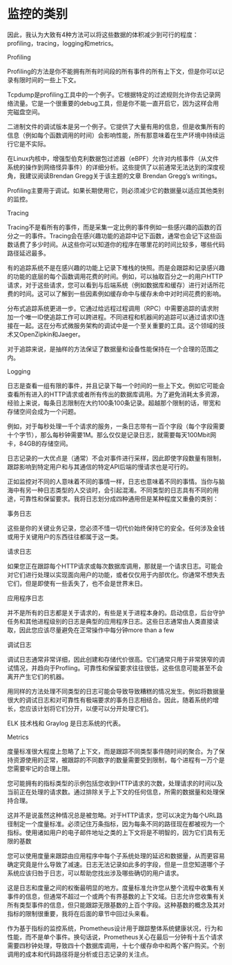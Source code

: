 # 监控的类别
因此，我认为大致有4种方法可以将这些数据的体积减少到可行的程度：profiling，tracing，logging和metrics。

Profiling

Profiling的方法是你不能拥有所有时间段的所有事件的所有上下文，但是你可以记录有限时间的一些上下文。

Tcpdump是profiling工具中的一个例子。它根据特定的过滤规则允许你去记录网络流量。它是一个很重要的debug工具，但是你不能一直开启它，因为这样会用完磁盘空间。

二进制文件的调试版本是另一个例子。它提供了大量有用的信息，但是收集所有的信息（例如每个函数调用的时间）会影响性能，所有那意味着在生产环境中持续运行它是不实际。

在Linux内核中，增强型伯克利数据包过滤器（eBPF）允许对内核事件（从文件系统的操作到网络怪异事件）的详细分析。这些提供了以前通常无法达到的深度视角，我建议阅读Brendan Gregg关于该主题的文章 Brendan Gregg’s writings。

Profiling主要用于调试。如果长期使用它，则必须减少它的数据量以适应其他类别的监控。

Tracing

Tracing不是看所有的事件，而是采集一定比例的事件例如一些感兴趣的函数的百分之一的事件。Tracing会在感兴趣功能的追踪中记下函数，通常也会记下这些函数话费了多少时间。从这些你可以知道你的程序在哪里花的时间比较多，哪些代码路径延迟最多。


有的追踪系统不是在感兴趣的功能上记录下堆栈的快照。而是会跟踪和记录感兴趣的功能的底层的每个函数调用花费的时间。例如，可以抽取百分之一的用户HTTP请求，对于这些请求，您可以看到与后端系统（例如数据库和缓存）进行对话所花费的时间。这可以了解到一些因素例如缓存命中与缓存未命中对时间花费的影响。

分布式追踪系统更进一步。它通过给远程过程调用（RPC）中需要追踪的请求附加一个唯一ID使追踪工作可以跨进程。不同进程和机器间的追踪可以通过请求ID连接在一起。这在分布式微服务架构的调试中是一个至关重要的工具。这个领域的技术又OpenZipkin和Jaeger。

对于追踪来说，是抽样的方法保证了数据量和设备性能保持在一个合理的范围之内。

Logging

日志是查看一组有限的事件，并且记录下每一个时间的一些上下文。例如它可能会查看所有进入的HTTP请求或者所有传出的数据库调用。为了避免消耗太多资源，经验上来说，每条日志限制在大约100条100条记录。超越那个限制的话，带宽和存储空间会成为一个问题。

例如，对于每秒处理一千个请求的服务，一条日志带有一百个字段（每个字段需要十个字节），那么每秒钟需要1M。那么仅仅是记录日志，就需要每天100Mbit网卡，84GB的存储空间。

日志记录的一大优点是（通常）不会对事件进行采样，因此即使字段数量有限制，跟踪影响到特定用户和与其通信的特定API后端的慢请求也是可行的。

正如监控对不同的人意味着不同的事情一样，日志也意味着不同的事情。当你与脑海中有另一种日志类型的人交谈时，会引起混淆。不同类型的日志具有不同的用途，可靠性和保留要求。我将日志划分成四种通用但是某种程度又重叠的类别：

事务日志

这些是你的关键业务记录，您必须不惜一切代价始终保持它的安全。任何涉及金钱或用于关键用户的东西往往都属于这一类。

请求日志

如果您正在跟踪每个HTTP请求或每次数据库调用，那就是一个请求日志。可能会对它们进行处理以实现面向用户的功能，或者仅仅用于内部优化。你通常不想失去它们，但是即使有一些丢失了，也不会是世界末日。

应用程序日志

并不是所有的日志都是关于请求的，有些是关于进程本身的。启动信息，后台守护任务和其他进程级别的日志是典型的应用程序日志。这些日志通常由人类直接读取，因此您应该尽量避免在正常操作中每分钟more than a few

调试日志

调试日志通常非常详细，因此创建和存储代价很高。它们通常只用于非常狭窄的调试情况，并趋向于Profling。可靠性和保留要求往往很低，这些信息可能甚至不会离开产生它们的机器。

用同样的方法处理不同类型的日志可能会导致导致糟糕的情况发生。例如将数据量很大的调试日志和对可靠性有极端要求的事务日志相结合。因此，随着系统的增长，您应该计划将它们分开，以便可以分开处理它们。

ELK 技术栈和 Graylog 是日志系统的代表。

Metrics

度量标准很大程度上忽略了上下文，而是跟踪不同类型事件随时间的聚合。为了保持资源使用的正常，被跟踪的不同数字的数量需要受到限制，每个进程有一万个是您需要牢记的合理上限。

您可能拥有的指标类型的示例包括您收到HTTP请求的次数，处理请求的时间以及当前正在处理的请求数。通过排除关于上下文的任何信息，所需的数据量和处理保持合理。

这并不是说虽然这种情况总是被忽略。对于HTTP请求，您可以决定为每个URL路径制定一个度量标准。必须记住万条指标，因为每条不同的路径现在都被视为一个指标。使用诸如用户的电子邮件地址之类的上下文将是不明智的，因为它们具有无限的基数

您可以使用度量来跟踪由应用程序中每个子系统处理的延迟和数据量，从而更容易确定究竟是什么导致了减速。日志无法记录如此多的字段，但是一旦您知道哪个子系统应该归咎于日志，可以帮助您找出涉及哪些确切的用户请求。

这是日志和度量之间的权衡最明显的地方。度量标准允许您从整个流程中收集有关事件的信息，但通常不超过一个或两个有界基数的上下文域。日志允许您收集有关所有类型事件的信息，但只能跟踪无限基数的上百个字段。这种基数的概念及其对指标的限制很重要，我将在后面的章节中回过头来看。

作为基于指标的监控系统，Prometheus设计用于跟踪整体系统健康状况，行为和性能，而不是单个事件。换句话说，Prometheus关心在最后一分钟有十五个请求需要四秒钟处理，导致四十个数据库调用，十七个缓存命中和两个客户购买。个别调用的成本和代码路径将是分析或日志记录的关注点。

